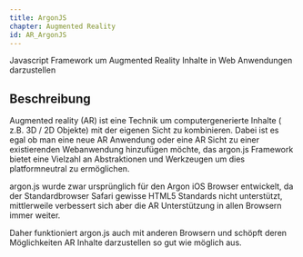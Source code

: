 ```yaml
---
title: ArgonJS
chapter: Augmented Reality
id: AR_ArgonJS
---
```


Javascript Framework um Augmented Reality Inhalte in Web Anwendungen darzustellen

## Beschreibung
Augmented reality (AR) ist eine Technik um computergenerierte Inhalte ( z.B. 3D / 2D Objekte) mit der eigenen Sicht zu kombinieren. Dabei ist es egal ob man eine neue AR Anwendung oder eine AR Sicht zu einer existierenden Webanwendung hinzufügen möchte, das argon.js Framework bietet eine Vielzahl an Abstraktionen und Werkzeugen um dies platformneutral zu ermöglichen.  

argon.js wurde zwar ursprünglich für den Argon iOS Browser entwickelt, da der Standardbrowser Safari gewisse HTML5 Standards nicht unterstützt, mittlerweile verbessert sich aber die AR Unterstützung in allen Browsern immer weiter.

Daher funktioniert argon.js auch mit anderen Browsern und schöpft deren Möglichkeiten AR Inhalte darzustellen so gut wie möglich aus.